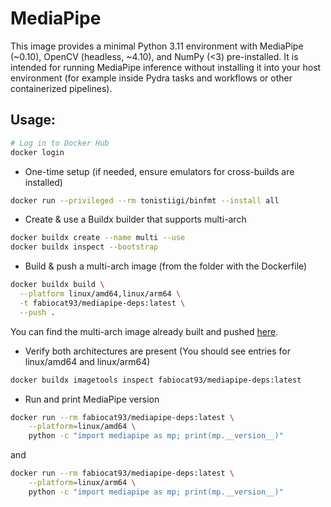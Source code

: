 # MediaPipe

This image provides a minimal Python 3.11 environment with MediaPipe (\~0.10), OpenCV (headless, \~4.10), and NumPy (\<3) pre-installed.
It is intended for running MediaPipe inference without installing it into your host environment (for example inside Pydra tasks and workflows or other containerized pipelines).

## Usage:

```bash
# Log in to Docker Hub
docker login
```

- One-time setup (if needed, ensure emulators for cross-builds are installed)
```bash
docker run --privileged --rm tonistiigi/binfmt --install all
```

- Create & use a Buildx builder that supports multi-arch
```bash
docker buildx create --name multi --use
docker buildx inspect --bootstrap
```

- Build & push a multi-arch image (from the folder with the Dockerfile)
```bash
docker buildx build \
  --platform linux/amd64,linux/arm64 \
  -t fabiocat93/mediapipe-deps:latest \
  --push .
```
You can find the multi-arch image already built and pushed [here](https://hub.docker.com/r/fabiocat93/mediapipe-deps).


- Verify both architectures are present (You should see entries for linux/amd64 and linux/arm64)
```bash
docker buildx imagetools inspect fabiocat93/mediapipe-deps:latest
```

- Run and print MediaPipe version
```bash
docker run --rm fabiocat93/mediapipe-deps:latest \
    --platform=linux/amd64 \
    python -c "import mediapipe as mp; print(mp.__version__)"
```
and
```bash
docker run --rm fabiocat93/mediapipe-deps:latest \
    --platform=linux/arm64 \
    python -c "import mediapipe as mp; print(mp.__version__)"
```


